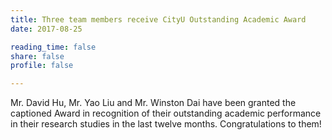 ```yaml
---
title: Three team members receive CityU Outstanding Academic Award
date: 2017-08-25

reading_time: false
share: false
profile: false

---
```


<!--more-->

Mr. David Hu, Mr. Yao Liu and Mr. Winston Dai have been granted the captioned Award in recognition of their outstanding academic performance in their research studies in the last twelve months. Congratulations to them!
